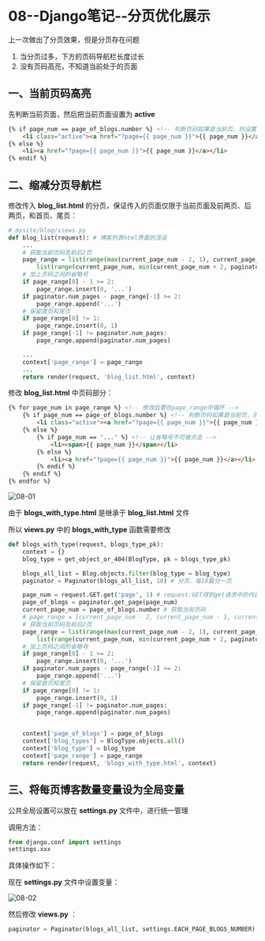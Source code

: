 # 08--Django笔记--分页优化展示

上一次做出了分页效果，但是分页存在问题

1. 当分页过多，下方的页码导航栏长度过长
2. 没有页码高亮，不知道当前处于的页面

## 一、当前页码高亮

先判断当前页面，然后把当前页面设置为 **active** 

```html
{% if page_num == page_of_blogs.number %} <!-- 判断页码如果是当前页，则设置为高亮状态 -->
	<li class="active"><a href="?page={{ page_num }}">{{ page_num }}</a></li>
{% else %}
	<li><a href="?page={{ page_num }}">{{ page_num }}</a></li>
{% endif %}
```

## 二、缩减分页导航栏

修改传入 **blog_list.html** 的分页，保证传入的页面仅限于当前页面及前两页、后两页，和首页、尾页：

```python
# mysite/blog/views.py
def blog_list(request): # 博客列表html界面的渲染
    ...
    # 获取当前页码及前后2页
    page_range = list(range(max(current_page_num - 2, 1), current_page_num)) + \
        list(range(current_page_num, min(current_page_num + 2, paginator.num_pages) + 1))
    # 加上页码之间的省略号
    if page_range[0] - 1 >= 2:
        page_range.insert(0, '...')
    if paginator.num_pages - page_range[-1] >= 2:
        page_range.append('...')
    # 保留首页和尾页
    if page_range[0] != 1:
        page_range.insert(0, 1)
    if page_range[-1] != paginator.num_pages:
        page_range.append(paginator.num_pages)

    ...
    context['page_range'] = page_range
    ...
    return render(request, 'blog_list.html', context)
```

修改 **blog_list.html** 中页码部分：

```html
{% for page_num in page_range %} <!-- 修改后要在page_range中循环 -->
	{% if page_num == page_of_blogs.number %} <!-- 判断页码如果是当前页，则设置为高亮状态 -->
		<li class="active"><a href="?page={{ page_num }}">{{ page_num }}</a></li>
	{% else %}
		{% if page_num == '...' %} <!-- 让省略号不可被点击 -->
			<li><span>{{ page_num }}</span></li>
		{% else %}
			<li><a href="?page={{ page_num }}">{{ page_num }}</a></li>
		{% endif %}
	{% endif %}
{% endfor %}
```

![08-01](https://img-blog.csdnimg.cn/20210627222826973.png#pic_center)


由于 **blogs_with_type.html** 是继承于 **blog_list.html** 文件

所以 **views.py** 中的 **blogs_with_type** 函数需要修改

```python
def blogs_with_type(request, blogs_type_pk):
    context = {}
    blog_type = get_object_or_404(BlogType, pk = blogs_type_pk)

    blogs_all_list = Blog.objects.filter(blog_type = blog_type)
    paginator = Paginator(blogs_all_list, 10) # 分页，每10篇分一页

    page_num = request.GET.get('page', 1) # request.GET得到get请求中的内容; 此处查看get请求中有没有page这个属性，没有则为1
    page_of_blogs = paginator.get_page(page_num)
    current_page_num = page_of_blogs.number # 获取当前页码
    # page_range = [current_page_num - 2, current_page_num - 1, current_page_num, current_page_num + 1, current_page_num + 2] # 会出现页码小于1或者大于最大页码的问题
    # 获取当前页码及前后2页
    page_range = list(range(max(current_page_num - 2, 1), current_page_num)) + \
        list(range(current_page_num, min(current_page_num + 2, paginator.num_pages) + 1))
    # 加上页码之间的省略号
    if page_range[0] - 1 >= 2:
        page_range.insert(0, '...')
    if paginator.num_pages - page_range[-1] >= 2:
        page_range.append('...')
    # 保留首页和尾页
    if page_range[0] != 1:
        page_range.insert(0, 1)
    if page_range[-1] != paginator.num_pages:
        page_range.append(paginator.num_pages)


    context['page_of_blogs'] = page_of_blogs
    context['blog_types'] = BlogType.objects.all()
    context['blog_type'] = blog_type
    context['page_range'] = page_range
    return render(request, 'blogs_with_type.html', context)
```

## 三、将每页博客数量变量设为全局变量

公共全局设置可以放在 **settings.py** 文件中，进行统一管理

调用方法：

```python
from django.conf import settings
settings.xxx
```

具体操作如下：

现在 **settings.py** 文件中设置变量：

![08-02](https://img-blog.csdnimg.cn/20210627222840776.png?x-oss-process=image/watermark,type_ZmFuZ3poZW5naGVpdGk,shadow_10,text_aHR0cHM6Ly9ibG9nLmNzZG4ubmV0L3dlaXhpbl80NDMzODc4MA==,size_16,color_FFFFFF,t_70#pic_center)


然后修改 **views.py** ：

```python
paginator = Paginator(blogs_all_list, settings.EACH_PAGE_BLOGS_NUMBER) # 分页，每10篇分一页
```
